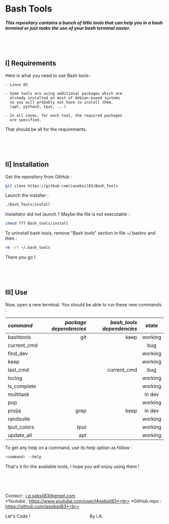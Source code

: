 # **Bash Tools**

***This repository contains a bunch of little tools that can help you in a bash terminal or just make the use of your bash terminal easier.***

&nbsp;

&nbsp;



## I] Requirements

Here is what you need to use Bash tools :

    - Linux OS

    - Some tools are using additional packages which are
      already installed on most of debian-based systems
      so you will probably not have to install them.
      (apt, python3, tput, ...)

    - In all cases, for each tool, the required packages
      are specified.

That should be all for the requirements.

&nbsp;

&nbsp;



## II] Installation

Get the repository from GitHub :
```bash
git clone https://github.com/iasebsil83/Bash_Tools
```

Launch the installer :
```bash
./Bash_Tools/install
```

Installator did not launch ?
Maybe the file is not executable :
```bash
chmod 777 Bash_tools/install
```

To uninstall bash tools, remove "Bash tools" section in file ~/.bashrc and then :
```bash
rm -rf ~/.bash_tools
```

There you go !

&nbsp;

&nbsp;



## III] Use

Now, open a new terminal.
You should be able to run these new commands :

|  *command*  |*package dependencies*|*bash_tools dependencies*| *state* |
|:------------|---------------------:|------------------------:|:-------:|
| bashtools   |                  git |                    keep | working |
| current_cmd |                      |                         |     bug |
| find_dev    |                      |                         | working |
| keep        |                      |                         | working |
| last_cmd    |                      |             current_cmd |     bug |
| loclog      |                      |                         | working |
| ls_complete |                      |                         | working |
| multitask   |                      |                         |  in dev |
| pop         |                      |                         | working |
| projia      |                 grep |                    keep |  in dev |
| randsuite   |                      |                         | working |
| tput_colors |                 tput |                         | working |
| update_all  |                  apt |                         | working |

To get any help on a command, use its help option as follow :
```bash
<command> --help
```

That's it for the available tools, I hope you will enjoy using them !

&nbsp;

&nbsp;



*Contact     : i.a.sebsil83@gmail.com*<br>
*Youtube     : https://www.youtube.com/user/IAsebsil83*<br>
*GitHub repo : https://github.com/iasebsil83*<br>

Let's Code ! &nbsp;&nbsp;&nbsp;&nbsp;&nbsp;&nbsp;&nbsp;
&nbsp;&nbsp;&nbsp;&nbsp;&nbsp;&nbsp;&nbsp;&nbsp;&nbsp;
&nbsp;&nbsp;&nbsp;&nbsp;&nbsp;&nbsp;&nbsp;&nbsp;&nbsp;
&nbsp;&nbsp;&nbsp;&nbsp;&nbsp;&nbsp;&nbsp;&nbsp;&nbsp;
&nbsp;&nbsp;&nbsp;&nbsp;&nbsp;&nbsp;&nbsp;&nbsp;&nbsp;By I.A.
